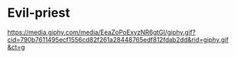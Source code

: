 # Evil-priest 
 
 
 https://media.giphy.com/media/EeaZoPoExyzNR6gtGl/giphy.gif?cid=790b7611495ecf1556cd82f261a28448765edf812fdab2dd&rid=giphy.gif&ct=g
